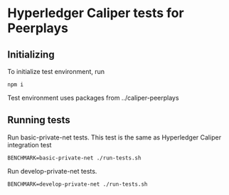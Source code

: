 # Hyperledger Caliper tests for Peerplays

## Initializing
To initialize test environment, run
```
npm i
```
Test environment uses packages from ../caliper-peerplays

## Running tests

Run basic-private-net tests.
This test is the same as Hyperledger Caliper integration test
```
BENCHMARK=basic-private-net ./run-tests.sh
```

Run develop-private-net tests.
```
BENCHMARK=develop-private-net ./run-tests.sh
```